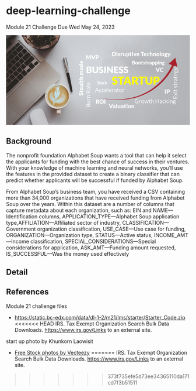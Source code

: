 # deep-learning-challenge
Module 21 Challenge Due Wed May 24, 2023

   ![](https://github.com/mugsiemx/deep-learning-challenge/blob/main/Images/business-startup.jpg)

## Background

The nonprofit foundation Alphabet Soup wants a tool that can help it select the applicants for funding with the best chance of success in their ventures. With your knowledge of machine learning and neural networks, you’ll use the features in the provided dataset to create a binary classifier that can predict whether applicants will be successful if funded by Alphabet Soup.

From Alphabet Soup’s business team, you have received a CSV containing more than 34,000 organizations that have received funding from Alphabet Soup over the years. Within this dataset are a number of columns that capture metadata about each organization, such as:  EIN and NAME—Identification columns, APPLICATION_TYPE—Alphabet Soup application type,AFFILIATION—Affiliated sector of industry, CLASSIFICATION—Government organization classification, USE_CASE—Use case for funding, ORGANIZATION—Organization type, STATUS—Active status, INCOME_AMT—Income classification, SPECIAL_CONSIDERATIONS—Special considerations for application, ASK_AMT—Funding amount requested, IS_SUCCESSFUL—Was the money used effectively

## Detail

## References
Module 21 challenge files
- https://static.bc-edx.com/data/dl-1-2/m21/lms/starter/Starter_Code.zip
<<<<<<< HEAD
IRS. Tax Exempt Organization Search Bulk Data Downloads. https://www.irs.gov/Links to an 
external site.

start up photo by Khunkorn Laowisit
- <a href="https://www.vecteezy.com/free-photos">Free Stock photos by Vecteezy</a>
=======
IRS. Tax Exempt Organization Search Bulk Data Downloads. https://www.irs.gov/Links to an external site.
>>>>>>> 373f735efe5d73ee34365110da171cd7f3b51511
